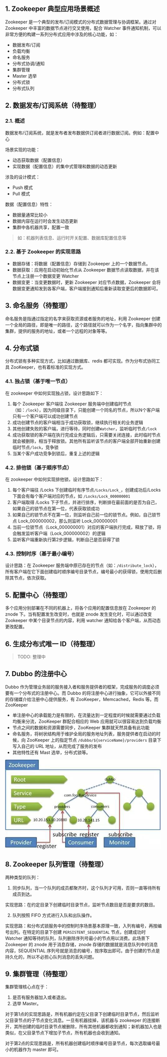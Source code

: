 ## 1. Zookeeper 典型应用场景概述

Zookeeper 是一个典型的发布/订阅模式的分布式数据管理与协调框架。通过对 Zookeeper 中丰富的数据节点进行交叉使用，配合 Watcher 事件通知机制，可以非常方便的构建一系列分布式应用中涉及的核心功能，如：

- 数据发布/订阅
- 负载均衡
- 命名服务
- 分布式协调/通知
- 集群管理
- Master 选举
- 分布式锁
- 分布式队列

## 2. 数据发布/订阅系统（待整理）

### 2.1. 概述

数据发布/订阅系统，就是发布者发布数据供订阅者进行数据订阅。例如：配置中心

场景实现的功能：

- 动态获取数据（配置信息）
- 实现数据（配置信息）的集中式管理和数据的动态更新

涉及的设计模式：

- Push 模式
- Pull 模式

数据（配置信息）特性：

- 数据量通常比较小
- 数据内容在运行时会发生动态更新
- 集群中各机器共享，配置一致

> 如：机器列表信息、运行时开关配置、数据库配置信息等

### 2.2. 基于 Zookeeper 的实现思路

- 数据存储：将数据（配置信息）存储到 Zookeeper 上的一个数据节点。
- 数据获取：应用在启动初始化节点从 Zookeeper 数据节点读取数据，并在该节点上注册一个数据变更 Watcher
- 数据变更：当变更数据时，更新 Zookeeper 对应节点数据，Zookeeper 会将数据变更通知发到各客户端，客户端接到通知后重新读取变更后的数据即可。

## 3. 命名服务（待整理）

命名服务是指通过指定的名字来获取资源或者服务的地址，利用 Zookeeper 创建一个全局的路径，即是唯一的路径，这个路径就可以作为一个名字，指向集群中的集群，提供的服务的地址，或者一个远程的对象等等。

## 4. 分布式锁

分布式锁有多种实现方式，比如通过数据库、redis 都可实现。作为分布式协同工具 ZooKeeper，也有着标准的实现方式。

### 4.1. 独占锁（基于唯一节点）

在 zookeeper 中如何实现独占锁，设计思路如下：

1. 每个 Zookeeper 客户端往 Zookeeper 服务端中创建临时节点（如：`/lock`），因为同级目录下，只能创建一个同名的节点，所以N个客户端只有一个客户端可以成功创建节点
2. 成功创建节点的客户端相当于成功获取锁，继续执行相关的业务逻辑
3. 其他创建失败的客户端，进行等待，同时创建`Watcher`，监听临时节点`/lock`
4. 成功获取锁的客户端在执行完成业务逻辑后，只需要关闭连接，此时临时节点就会被删除，相当于释放锁。其他所有监听该节点的客户端全部开始重新创建临时节点`/lock`，竞争锁
5. 当某个客户成功竞争到锁后，重复上述的逻辑

### 4.2. 排他锁（基于顺序节点）

在 zookeeper 中如何实现排他锁，设计思路如下：

1. 每个客户端往 /Locks 下创建临时有序节点`/Locks/Lock_`，创建成功后/Locks下面会有每个客户端对应的节点，如 `/Locks/Lock_000000001`
2. 客户端取得 /Locks 下子节点，并进行排序，判断排在最前面的是否为自己，如果自己的锁节点在第一位，代表获取锁成功
3. 如果自己的锁节点不在第一位，则监听自己前一位的锁节点。例如，自己锁节点 Lock_000000002，那么则监听 Lock_000000001
4. 当前一位锁节点（Lock_000000001）对应的客户端执行完成，释放了锁，将会触发监听客户端（Lock_000000002）的逻辑
5. 监听客户端重新执行第2步逻辑，判断自己是否获得了锁

### 4.3. 控制时序（基于最小编号）

设计思路：在 Zookeeper 服务端中原已存在的节点（如：`/distribute_lock`），所有客户端在它下面创建临时顺序编号目录节点，编号最小的获得锁，使用完后删除其节点，依次获取。

## 5. 配置中心（待整理）

多个应用分别部署在不同的机器上，将各个应用的配置信息放在 Zookeeper 的 znode 下。当有配置发生改变时，也就是 znode 发生变化时，可以通过改变 Zookeeper 中某个目录节点的内容，利用 watcher 通知给各个客户端，从而动态更改配置。

## 6. 生成分布式唯一 ID（待整理）

> TODO: 整理中

## 7. Dubbo 的注册中心

Dubbo 作为管理业务层的服务接入者和服务提供者的框架，完成服务的调度必须要有一个分布式的注册中心。而 Dubbo 的将注册中心进行抽象，它可以外接不同的存储媒介给注册中心提供服务，有 ZooKeeper，Memcached，Redis 等。而 ZooKeeper 

- 单注册中心的承载能力是有限的，在流量达到一定程度的时候就需要通过负载均衡来分流，ZooKeeper 群配合相应的 Web 应用就可以很容易达到负载均衡
- 节点之间的数据和资源需要同步，ZooKeeper 集群就天然具备有此功能
- 命名服务，将树状结构用于维护全局的服务地址列表，服务提供者在启动的时候，向 ZooKeeper 上的指定节点 `/dubbo/${serviceName}/providers` 目录下写入自己的 URL 地址，从而完成了服务的发布
- 其他特性还有 Mast 选举，分布式锁等。

![](images/4660414220867.png)

## 8. Zookeeper 队列管理（待整理）

两种类型的队列：

1. 同步队列，当一个队列的成员都聚齐时，这个队列才可用，否则一直等待所有成员到达。

实现思路：在约定目录下创建临时目录节点，监听节点数目是否是要求的数目。

2. 队列按照 FIFO 方式进行入队和出队操作。

实现思路：和分布式锁服务中的控制时序场景基本原理一致，入列有编号，再按编号出列。在特定的目录下创建 `PERSISTENT_SEQUENTIAL` 节点，创建成功时 Watcher 通知等待的队列，队列删除序列号最小的节点用以消费。此场景下 Zookeeper 的 znode 用于消息存储，znode 存储的数据就是消息队列中的消息内容，SEQUENTIAL 序列号就是消息的编号，按序取出即可。由于创建的节点是持久化的，所以不必担心队列消息的丢失问题。

## 9. 集群管理（待整理）

集群管理核心点在于：

1. 是否有服务器加入或者退出。
2. 选举 Master。

对于第1点的实现思路是，所有机器约定在父目录下创建临时目录节点，然后监听父目录节点的子节点变化消息。一旦有机器挂掉，该机器与 zookeeper 的连接断开，其所创建的临时目录节点被删除，所有其他机器都收到通知；新机器加入也是类似，在父目录节点下增加子节点，所有机器也会收到通知。

对于第2点的实现思路是，所有机器创建临时顺序编号目录节点，每次选取编号最小的机器作为 master 即可。
